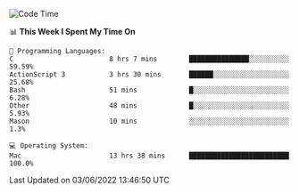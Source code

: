 
<!--START_SECTION:waka-->
![Code Time](http://img.shields.io/badge/Code%20Time-0%20secs-blue)

📊 **This Week I Spent My Time On** 

```text
💬 Programming Languages: 
C                        8 hrs 7 mins        ███████████████░░░░░░░░░░   59.59% 
ActionScript 3           3 hrs 30 mins       ██████░░░░░░░░░░░░░░░░░░░   25.68% 
Bash                     51 mins             █░░░░░░░░░░░░░░░░░░░░░░░░   6.28% 
Other                    48 mins             █░░░░░░░░░░░░░░░░░░░░░░░░   5.93% 
Mason                    10 mins             ░░░░░░░░░░░░░░░░░░░░░░░░░   1.3%

💻 Operating System: 
Mac                      13 hrs 38 mins      █████████████████████████   100.0%

```


 Last Updated on 03/06/2022 13:46:50 UTC
<!--END_SECTION:waka-->
